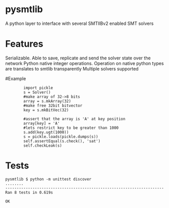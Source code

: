 # pysmtlib
A python layer to interface with several SMTlIBv2 enabled SMT solvers

# Features
Serializable. Able to save, replicate and send the solver state over the network
Python native integer operations. Operation on native python types are translates to smtlib transparently
Multiple solvers supported

#Example
```
        import pickle
        s = Solver()
        #make array of 32->8 bits
        array = s.mkArray(32)
        #make free 32bit bitvector 
        key = s.mkBitVec(32)

        #assert that the array is 'A' at key position
        array[key] = 'A'
        #lets restrict key to be greater than 1000
        s.add(key.ugt(1000))
        s = pickle.loads(pickle.dumps(s))
        self.assertEqual(s.check(), 'sat')
        self.checkLeak(s)

```

# Tests
```
pysmtlib $ python -m unittest discover
........
----------------------------------------------------------------------
Ran 8 tests in 0.619s

OK
```
